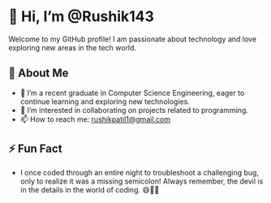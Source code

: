 # 👋 Hi, I’m @Rushik143

Welcome to my GitHub profile! I am passionate about technology and love exploring new areas in the tech world.

## 👀 About Me

- 🌱 I’m a recent graduate in Computer Science Engineering, eager to continue learning and exploring new technologies.
- 💞️ I’m interested in collaborating on projects related to programming.
- 📫 How to reach me: rushikpatil1@gmail.com

## ⚡ Fun Fact

- I once coded through an entire night to troubleshoot a challenging bug, only to realize it was a missing semicolon! Always remember, the devil is in the details in the world of coding. 😄👩‍💻

<!---
Rushik143/Rushik143 is a ✨ special ✨ repository because its `README.md` (this file) appears on your GitHub profile.
You can click the Preview link to take a look at your changes.
--->

